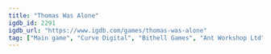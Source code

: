 ```yaml
---
title: "Thomas Was Alone"
igdb_id: 2291
igdb_url: "https://www.igdb.com/games/thomas-was-alone"
tag: ["Main game", "Curve Digital", "Bithell Games", "Ant Workshop Ltd", "Platform", "Puzzle", "Adventure", "Indie", "Single player", "Side view", "Action", "Drama"]
---
```


